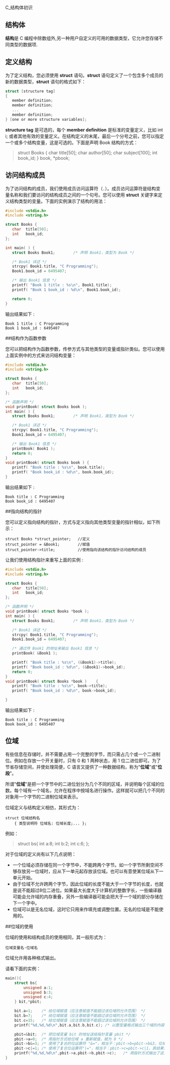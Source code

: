 C_结构体初识

## 结构体

**结构**是 C 编程中除数组外,另一种用户自定义的可用的数据类型，它允许您存储不同类型的数据项.

## 定义结构

为了定义结构，您必须使用 **struct** 语句。**struct** 语句定义了一个包含多个成员的新的数据类型，**struct** 语句的格式如下：

```c
struct [structure tag]
{
   member definition;
   member definition;
   ...
   member definition;
} [one or more structure variables];
```

**structure tag** 是可选的，每个 **member definition** 是标准的变量定义，比如 int i;  或者其他有效的变量定义。在结构定义的末尾，最后一个分号之前，您可以指定一个或多个结构变量，这是可选的。下面是声明 Book 结构的方式：
> struct Books {
	   char  title[50];
	   char  author[50];
	   char  subject[100];
	   int   book_id;
	} book, *pbook;

## 访问结构成员

为了访问结构的成员，我们使用成员访问运算符（`.`）。成员访问运算符是结构变量名称和我们要访问的结构成员之间的一个句号。您可以使用 **struct** 关键字来定义结构类型的变量。下面的实例演示了结构的用法：

```c
#include <stdio.h>
#include <string.h>

struct Books {
   char  title[50];
   int   book_id;
};

int main( ) {
   struct Books Book1;        /* 声明 Book1，类型为 Book */

   /* Book1 详述 */
   strcpy( Book1.title, "C Programming");
   Book1.book_id = 6495407;

   /* 输出 Book1 信息 */
   printf( "Book 1 title : %s\n", Book1.title);
   printf( "Book 1 book_id : %d\n", Book1.book_id);

   return 0;
}
```

输出结果如下 :

	Book 1 title : C Programming
	Book 1 book_id : 6495407

##结构作为函数参数

您可以把结构作为函数参数，传参方式与其他类型的变量或指针类似。您可以使用上面实例中的方式来访问结构变量：

```c
#include <stdio.h>
#include <string.h>

struct Books {
   char  title[50];
   int   book_id;
};

/* 函数声明 */
void printBook( struct Books book );
int main( ) {
   struct Books Book1;        /* 声明 Book1，类型为 Book */

   /* Book1 详述 */
   strcpy( Book1.title, "C Programming");
   Book1.book_id = 6495407;

   /* 输出 Book1 信息 */
   printBook( Book1 );
   return 0;
}
void printBook( struct Books book ) {
   printf( "Book title : %s\n", book.title);
   printf( "Book book_id : %d\n", book.book_id);
}
```

输出结果如下 :

	Book title : C Programming
	Book book_id : 6495407

##指向结构的指针

您可以定义指向结构的指针，方式与定义指向其他类型变量的指针相似，如下所示：

	struct Books *struct_pointer;	//定义
	struct_pointer = &Book1;		//赋值
	struct_pointer->title;			//使用指向该结构的指针访问结构的成员

让我们使用结构指针来重写上面的实例 :

```c
#include <stdio.h>
#include <string.h>

struct Books {
   char  title[50];
   int   book_id;
};

/* 函数声明 */
void printBook( struct Books *book );
int main( ) {
   struct Books Book1;        /* 声明 Book1，类型为 Book */

   /* Book1 详述 */
   strcpy( Book1.title, "C Programming");
   Book1.book_id = 6495407;

   /* 通过传 Book1 的地址来输出 Book1 信息 */
   printBook( &Book1 );

   printf( "Book title : %s\n", (&Book1)->title);
   printf( "Book book_id : %d\n", (&Book1)->book_id);
   return 0;
}
void printBook( struct Books *book ) 	{
   printf( "Book title : %s\n", book->title);
   printf( "Book book_id : %d\n", book->book_id);

}
```

输出结果如下 :

	Book title : C Programming
	Book book_id : 6495407

## 位域

有些信息在存储时，并不需要占用一个完整的字节，而只需占几个或一个二进制位。例如在存放一个开关量时，只有 0 和 1 两种状态，用 1 位二进位即可。为了节省存储空间，并使处理简便，C 语言又提供了一种数据结构，称为"**位域**"或"**位段**"。

所谓"**位域**"是把一个字节中的二进位划分为几个不同的区域，并说明每个区域的位数。每个域有一个域名，允许在程序中按域名进行操作。这样就可以把几个不同的对象用一个字节的二进制位域来表示。

位域定义与结构定义相仿，其形式为：

    struct 位域结构名
        { 类型说明符 位域名: 位域长度;... };

例如：

>struct bs{
		int a:8;
		int b:2;
		int c:6;
	};

对于位域的定义尚有以下几点说明：

- 一个位域必须存储在同一个字节中，不能跨两个字节。如一个字节所剩空间不够存放另一位域时，应从下一单元起存放该位域。也可以有意使某位域从下一单元开始。
- 由于位域不允许跨两个字节，因此位域的长度不能大于一个字节的长度，也就是说不能超过8位二进位。如果最大长度大于计算机的整数字长，一些编译器可能会允许域的内存重叠，另外一些编译器可能会把大于一个域的部分存储在下一个字中。
- 位域可以是无名位域，这时它只用来作填充或调整位置。无名的位域是不能使用的。

##位域的使用

位域的使用和结构成员的使用相同，其一般形式为：

    位域变量名·位域名

位域允许用各种格式输出。

请看下面的实例：

```c
main(){
    struct bs{
        unsigned a:1;
        unsigned b:3;
        unsigned c:4;
    } bit,*pbit;

    bit.a=1;	/* 给位域赋值（应注意赋值不能超过该位域的允许范围） */
    bit.b=7;	/* 给位域赋值（应注意赋值不能超过该位域的允许范围） */
    bit.c=15;	/* 给位域赋值（应注意赋值不能超过该位域的允许范围） */
    printf("%d,%d,%d\n",bit.a,bit.b,bit.c);	/* 以整型量格式输出三个域的内容 */

    pbit=&bit;	/* 把位域变量 bit 的地址送给指针变量 pbit */
    pbit->a=0;	/* 用指针方式给位域 a 重新赋值，赋为 0 */
    pbit->b&=3;	/* 使用了复合的位运算符 "&="，相当于：pbit->b=pbit->b&3，位域 b 中原有值为 7，与 3 作按位与运算的结果为 3（111&011=011，十进制值为 3） */
    pbit->c|=1;	/* 使用了复合位运算符"|="，相当于：pbit->c=pbit->c|1，其结果为 15 */
    printf("%d,%d,%d\n",pbit->a,pbit->b,pbit->c);	/* 用指针方式输出了这三个域的值 */
}
```